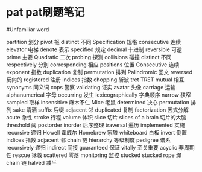 # pat  pat刷题笔记
	
#Unfamiliar word
	
partition  	划分
pivot   	枢
distinct   	不同
Specification  	规格
consecutive  	连续
elevator   	电梯
denote  	表示
specified  	规定
decimal 	十进制
reversible  	可逆
prime  	主要
Quadratic   	二次
probing   	探测
collisions  	碰撞
distinct   	不同
respectively  	分别
corresponding  	相应
positions   	位置
Consecutive  	连续
exponent   	指数
duplication 	复制
permutation 	排列
Palindromic  	回文
reversed  	反向的
registered  	注册
indices 	指数
chopping	斩波
tret	TRET
mutual 	相互
synonyms 	同义词
cops 	警察
validating	证实
avatar 	头像
carriage 	运输
alphanumerical 	字母
occurring 	发生
lexicographically 	字典顺序
narrow 	狭窄
sampled 	取样
insensitive 	麻木不仁
Mice 	老鼠
determined 	决心
permutation  	排列
sake 	清酒
suffix 	后缀
adjacent 	邻
duplicated 	复制
factorization 	因式分解
acute 	急性
stroke 	行程
volume 	体积
slice	切片
slices of a brain	切片的大脑
threshold 	阈
postorder  inorder 	后序整理
traversal 	遍历
implemented 	实施
recursive 	递归
Howell 	霍威尔
Homebrew 	家酿
whiteboard 	白板
invert 	倒置
indices 	指数
adjacent 	邻
chain 	链
hierarchy  	等级制度
pedigree 	谱系
recursively 	递归
indirect 	间接
guaranteed 	保证
vitally 	至关重要
acyclic 	非周期性
rescue 	拯救
scattered	零落
monitoring  	监控
stucked  	stucked
rope 	绳
chain  	链
halved  	减半
